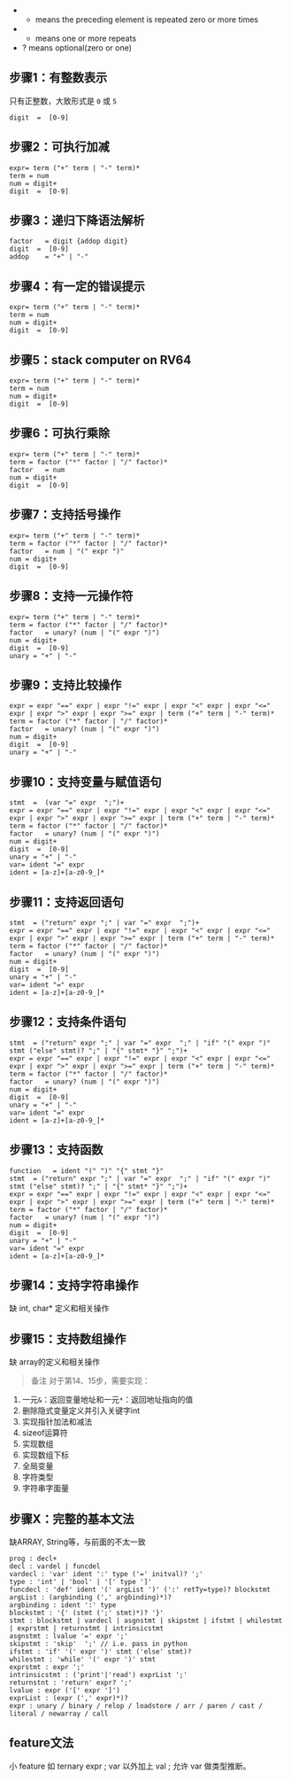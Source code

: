 
- * means the preceding element is repeated zero or more times
- + means one or more repeats
- ? means optional(zero or one)

## 步骤1：有整数表示
只有正整数，大致形式是 `0` 或 `5`
```
digit  =  [0-9]
```
## 步骤2：可执行加减
```
expr= term ("+" term | "-" term)*
term = num
num = digit+
digit  =  [0-9]
```
## 步骤3：递归下降语法解析
```
factor	 = digit {addop digit}
digit  =  [0-9]
addop    = "+" | "-"
```
## 步骤4：有一定的错误提示
```
expr= term ("+" term | "-" term)*
term = num
num = digit+
digit  =  [0-9]
```
## 步骤5：stack computer on RV64
```
expr= term ("+" term | "-" term)*
term = num
num = digit+
digit  =  [0-9]
```
## 步骤6：可执行乘除
```
expr= term ("+" term | "-" term)*
term = factor ("*" factor | "/" factor)*
factor	 = num
num = digit+
digit  =  [0-9]
```
## 步骤7：支持括号操作
```
expr= term ("+" term | "-" term)*
term = factor ("*" factor | "/" factor)*
factor	 = num | "(" expr ")"
num = digit+
digit  =  [0-9]
```
## 步骤8：支持一元操作符

```
expr= term ("+" term | "-" term)*
term = factor ("*" factor | "/" factor)*
factor	 = unary? (num | "(" expr ")")
num = digit+
digit  =  [0-9]
unary = "+" | "-"
```

## 步骤9：支持比较操作

```
expr = expr "==" expr | expr "!=" expr | expr "<" expr | expr "<=" expr | expr ">" expr | expr ">=" expr | term ("+" term | "-" term)*
term = factor ("*" factor | "/" factor)*
factor	 = unary? (num | "(" expr ")")
num = digit+
digit  =  [0-9]
unary = "+" | "-"
```
## 步骤10：支持变量与赋值语句
```
stmt  =  (var "=" expr  ";")+ 
expr = expr "==" expr | expr "!=" expr | expr "<" expr | expr "<=" expr | expr ">" expr | expr ">=" expr | term ("+" term | "-" term)*
term = factor ("*" factor | "/" factor)*
factor	 = unary? (num | "(" expr ")")
num = digit+
digit  =  [0-9]
unary = "+" | "-"
var= ident "=" expr
ident = [a-z]+[a-z0-9_]*
```

## 步骤11：支持返回语句
```
stmt  = ("return" expr ";" | var "=" expr  ";")+ 
expr = expr "==" expr | expr "!=" expr | expr "<" expr | expr "<=" expr | expr ">" expr | expr ">=" expr | term ("+" term | "-" term)*
term = factor ("*" factor | "/" factor)*
factor	 = unary? (num | "(" expr ")")
num = digit+
digit  =  [0-9]
unary = "+" | "-"
var= ident "=" expr
ident = [a-z]+[a-z0-9_]*
```

## 步骤12：支持条件语句
```
stmt  = ("return" expr ";" | var "=" expr  ";" | "if" "(" expr ")" stmt ("else" stmt)? ";" | "{" stmt* "}" ";")+
expr = expr "==" expr | expr "!=" expr | expr "<" expr | expr "<=" expr | expr ">" expr | expr ">=" expr | term ("+" term | "-" term)*
term = factor ("*" factor | "/" factor)*
factor	 = unary? (num | "(" expr ")")
num = digit+
digit  =  [0-9]
unary = "+" | "-"
var= ident "=" expr
ident = [a-z]+[a-z0-9_]*
```

## 步骤13：支持函数
```
function   = ident "(" ")" "{" stmt "}"
stmt  = ("return" expr ";" | var "=" expr  ";" | "if" "(" expr ")" stmt ("else" stmt)? ";" | "{" stmt* "}" ";")+
expr = expr "==" expr | expr "!=" expr | expr "<" expr | expr "<=" expr | expr ">" expr | expr ">=" expr | term ("+" term | "-" term)*
term = factor ("*" factor | "/" factor)*
factor	 = unary? (num | "(" expr ")")
num = digit+
digit  =  [0-9]
unary = "+" | "-"
var= ident "=" expr
ident = [a-z]+[a-z0-9_]*
```

## 步骤14：支持字符串操作
缺 int, char* 定义和相关操作

## 步骤15：支持数组操作
缺 array的定义和相关操作

> 备注 对于第14、15步，需要实现：

1. 一元`&`：返回变量地址和一元`*`：返回地址指向的值
1. 删除隐式变量定义并引入关键字int
1. 实现指针加法和减法
1. sizeof运算符
1. 实现数组
1. 实现数组下标
1. 全局变量
1. 字符类型
1. 字符串字面量

## 步骤X：完整的基本文法

缺ARRAY, String等，与前面的不太一致
```
prog : decl+
decl : vardel | funcdel
vardecl : 'var' ident ':' type ('=' initval)? ';'
type : 'int' | 'bool' | '[' type ']'
funcdecl : 'def' ident '(' argList ')' (':' retTy=type)? blockstmt
argList : (argbinding (',' argbinding)*)?
argbinding : ident ':' type
blockstmt : '{' (stmt (';' stmt)*)? '}'
stmt : blockstmt | vardecl | asgnstmt | skipstmt | ifstmt | whilestmt | exprstmt | returnstmt | intrinsicstmt
asgnstmt : lvalue '=' expr ';'
skipstmt : 'skip'  ';' // i.e. pass in python
ifstmt : 'if' '(' expr ')' stmt ('else' stmt)?
whilestmt : 'while' '(' expr ')' stmt
exprstmt : expr ';'
intrinsicstmt : ('print'|'read') exprList ';'
returnstnt : 'return' expr? ';'
lvalue : expr ('[' expr ']')
exprList : (expr (',' expr)*)?
expr : unary / binary / relop / loadstore / arr / paren / cast / literal / newarray / call
```

## feature文法
小 feature 如 ternary expr ; var 以外加上 val ; 允许 var 做类型推断。
